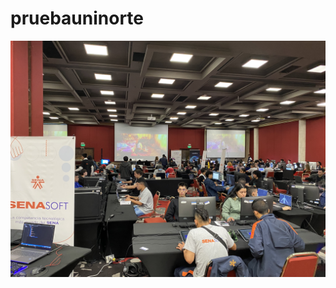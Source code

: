 # pruebauninorte

![Image text](https://github.com/ingdanielbs/pruebauninorte/blob/main/IMG-0557.jpg)
